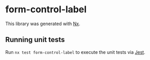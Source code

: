 # form-control-label

This library was generated with [Nx](https://nx.dev).

## Running unit tests

Run `nx test form-control-label` to execute the unit tests via [Jest](https://jestjs.io).
